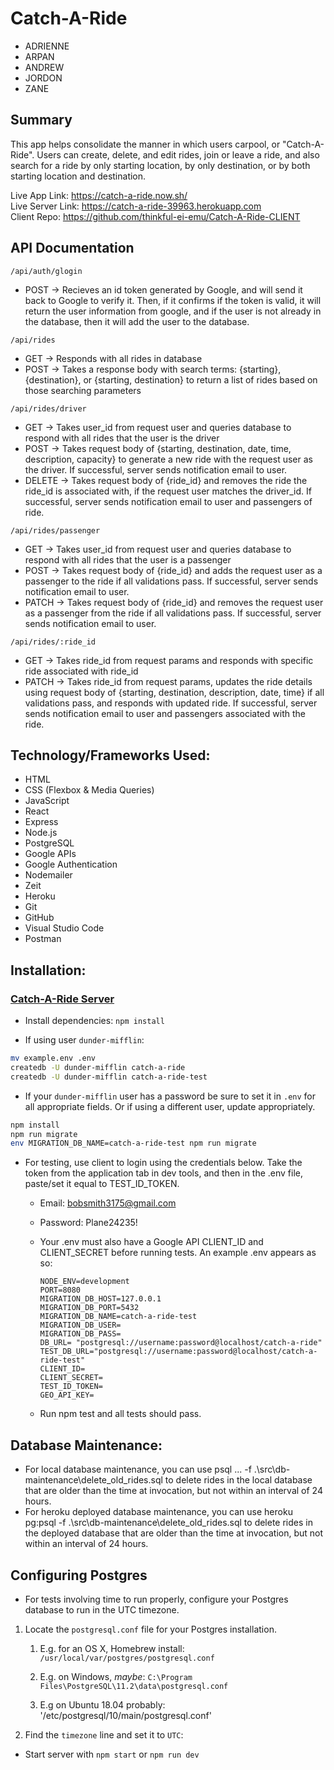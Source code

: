 # Catch-A-Ride

- ADRIENNE
- ARPAN
- ANDREW
- JORDON
- ZANE

## Summary

This app helps consolidate the manner in which users carpool, or "Catch-A-Ride". Users can create, delete, and edit rides, join or leave a ride, and also search for a ride by only starting location, by only destination, or by both starting location and destination.

Live App Link: https://catch-a-ride.now.sh/ <br/>
Live Server Link: https://catch-a-ride-39963.herokuapp.com <br/>
Client Repo: https://github.com/thinkful-ei-emu/Catch-A-Ride-CLIENT <br/>

## API Documentation
`/api/auth/glogin`
  * POST -> Recieves an id token generated by Google, and will send it back to Google to verify it. Then, if it confirms if the token is valid, it will return the user information from google, and if the user is not already in the database, then it will add the user to the database.
  
`/api/rides`
  * GET -> Responds with all rides in database
  * POST -> Takes a response body with search terms: {starting}, {destination}, or {starting, destination} to return a list of rides based on those searching parameters
  
`/api/rides/driver`
  * GET -> Takes user_id from request user and queries database to respond with all rides that the user is the driver
  * POST -> Takes request body of {starting, destination, date, time, description, capacity} to generate a new ride with the request user as the driver. If successful, server sends notification email to user. 
  * DELETE -> Takes request body of {ride_id} and removes the ride the ride_id is associated with, if the request user matches the driver_id. If successful, server sends notification email to user and passengers of ride.
 
`/api/rides/passenger`
  * GET -> Takes user_id from request user and queries database to respond with all rides that the user is a passenger
  * POST -> Takes request body of {ride_id} and adds the request user as a passenger to the ride if all validations pass. If successful, server sends notification email to user. 
  * PATCH -> Takes request body of {ride_id} and removes the request user as a passenger from the ride if all validations pass. If successful, server sends notification email to user. 
  
`/api/rides/:ride_id`
  * GET -> Takes ride_id from request params and responds with specific ride associated with ride_id
  * PATCH -> Takes ride_id from request params, updates the ride details using request body of {starting, destination, description, date, time} if all validations pass, and responds with updated ride. If successful, server sends notification email to user and passengers associated with the ride. 

## Technology/Frameworks Used:

* HTML
* CSS (Flexbox & Media Queries)
* JavaScript
* React
* Express
* Node.js
* PostgreSQL
* Google APIs
* Google Authentication
* Nodemailer
* Zeit
* Heroku
* Git
* GitHub
* Visual Studio Code
* Postman

## Installation:

### [Catch-A-Ride Server]()
* Install dependencies: `npm install`

* If using user `dunder-mifflin`:

```bash
mv example.env .env
createdb -U dunder-mifflin catch-a-ride
createdb -U dunder-mifflin catch-a-ride-test
```

* If your `dunder-mifflin` user has a password be sure to set it in `.env` for all appropriate fields. Or if using a different user, update appropriately.


```bash
npm install
npm run migrate
env MIGRATION_DB_NAME=catch-a-ride-test npm run migrate
```

* For testing, use client to login using the credentials below. Take the token from the application tab in dev tools, and then in the .env file, paste/set it equal to TEST_ID_TOKEN. 
  * Email: bobsmith3175@gmail.com
  * Password: Plane24235!
 
  * Your .env must also have a Google API CLIENT_ID and CLIENT_SECRET before running tests. An example .env appears as so:
 
    ~~~~
    NODE_ENV=development
    PORT=8080
    MIGRATION_DB_HOST=127.0.0.1
    MIGRATION_DB_PORT=5432
    MIGRATION_DB_NAME=catch-a-ride-test
    MIGRATION_DB_USER=
    MIGRATION_DB_PASS=
    DB_URL= "postgresql://username:password@localhost/catch-a-ride"
    TEST_DB_URL="postgresql://username:password@localhost/catch-a-ride-test"
    CLIENT_ID=
    CLIENT_SECRET=
    TEST_ID_TOKEN=
    GEO_API_KEY=
    ~~~~
  * Run npm test and all tests should pass.

## Database Maintenance:
* For local database maintenance, you can use psql ... -f .\src\db-maintenance\delete_old_rides.sql to delete rides in the local database that are older than the time at invocation, but not within an interval of 24 hours.
* For heroku deployed database maintenance, you can use heroku pg:psql -f .\src\db-maintenance\delete_old_rides.sql to delete rides in the deployed database that are older than the time at invocation, but not within an interval of 24 hours.

## Configuring Postgres

* For tests involving time to run properly, configure your Postgres database to run in the UTC timezone.

1. Locate the `postgresql.conf` file for your Postgres installation.
   1. E.g. for an OS X, Homebrew install: `/usr/local/var/postgres/postgresql.conf`
   
   2. E.g. on Windows, _maybe_: `C:\Program Files\PostgreSQL\11.2\data\postgresql.conf`
   
   3. E.g  on Ubuntu 18.04 probably: '/etc/postgresql/10/main/postgresql.conf'
   
2. Find the `timezone` line and set it to `UTC`:

* Start server with `npm start` or `npm run dev`
